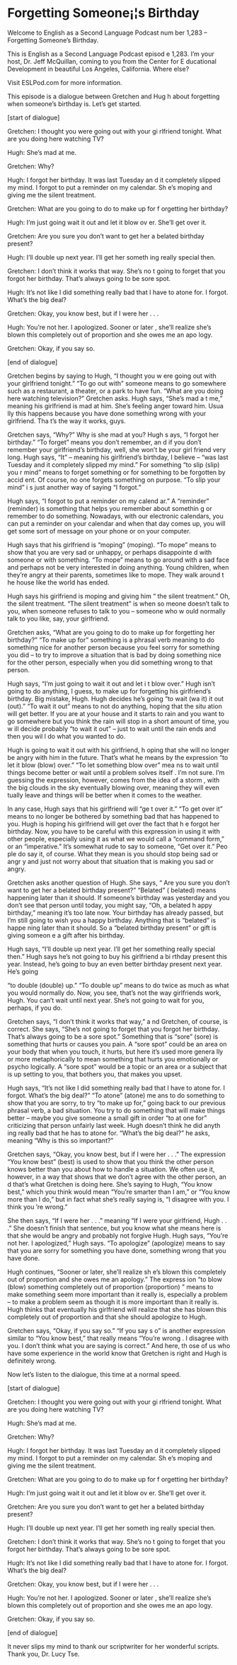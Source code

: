 # Forgetting Someone¡¦s Birthday

Welcome to English as a Second Language Podcast num ber 1,283 – Forgetting Someone’s Birthday.

This is English as a Second Language Podcast episod e 1,283. I’m your host, Dr. Jeff McQuillan, coming to you from the Center for E ducational Development in beautiful Los Angeles, California. Where else?

Visit ESLPod.com for more information.

This episode is a dialogue between Gretchen and Hug h about forgetting when someone’s birthday is. Let’s get started.

[start of dialogue]

Gretchen: I thought you were going out with your gi rlfriend tonight. What are you doing here watching TV?

Hugh: She’s mad at me.

Gretchen: Why?

Hugh: I forgot her birthday. It was last Tuesday an d it completely slipped my mind. I forgot to put a reminder on my calendar. Sh e’s moping and giving me the silent treatment.

Gretchen: What are you going to do to make up for f orgetting her birthday?

Hugh: I’m just going wait it out and let it blow ov er. She’ll get over it.

Gretchen: Are you sure you don’t want to get her a belated birthday present?

Hugh: I’ll double up next year. I’ll get her someth ing really special then.

Gretchen: I don’t think it works that way. She’s no t going to forget that you forgot her birthday. That’s always going to be sore spot.

Hugh: It’s not like I did something really bad that  I have to atone for. I forgot. What’s the big deal?

Gretchen: Okay, you know best, but if I were her . . .

 Hugh: You’re not her. I apologized. Sooner or later , she’ll realize she’s blown this completely out of proportion and she owes me an apo logy.

Gretchen: Okay, if you say so.

[end of dialogue]

Gretchen begins by saying to Hugh, “I thought you w ere going out with your girlfriend tonight.” “To go out with” someone means  to go somewhere such as a restaurant, a theater, or a park to have fun. “What  are you doing here watching television?” Gretchen asks. Hugh says, “She’s mad a t me,” meaning his girlfriend is mad at him. She’s feeling anger toward him. Usua lly this happens because you have done something wrong with your girlfriend. Tha t’s the way it works, guys.

Gretchen says, “Why?” Why is she mad at you? Hugh s ays, “I forgot her birthday.” “To forget” means you don’t remember, an d if you don’t remember your girlfriend’s birthday, well, she won’t be your girl friend very long. Hugh says, “It” – meaning his girlfriend’s birthday, I believe – “was  last Tuesday and it completely slipped my mind.” For something “to slip (slip) you r mind” means to forget something or for something to be forgotten by accid ent. Of course, no one forgets something on purpose. “To slip your mind” i s just another way of saying “I forgot.”

Hugh says, “I forgot to put a reminder on my calend ar.” A “reminder” (reminder) is something that helps you remember about somethin g or remember to do something. Nowadays, with our electronic calendars,  you can put a reminder on your calendar and when that day comes up, you will get some sort of message on your phone or on your computer.

Hugh says that his girlfriend is “moping” (moping).  “To mope” means to show that you are very sad or unhappy, or perhaps disappointe d with someone or with something. “To mope” means to go around with a sad face and perhaps not be very interested in doing anything. Young children, when they’re angry at their parents, sometimes like to mope. They walk around t he house like the world has ended.

Hugh says his girlfriend is moping and giving him “ the silent treatment.” Oh, the silent treatment. “The silent treatment” is when so meone doesn’t talk to you, when someone refuses to talk to you – someone who w ould normally talk to you like, say, your girlfriend.

Gretchen asks, “What are you going to do to make up  for forgetting her birthday?” “To make up for” something is a phrasal verb meaning to do something nice for another person because you feel sorry for something you did – to try to improve a situation that is bad by doing something nice for the other person, especially when you did something wrong to that person.

Hugh says, “I’m just going to wait it out and let i t blow over.” Hugh isn’t going to do anything, I guess, to make up for forgetting his  girlfriend’s birthday. Big mistake, Hugh. Hugh decides he’s going “to wait (wa it) it out (out).” “To wait it out” means to not do anything, hoping that the situ ation will get better. If you are at your house and it starts to rain and you want to  go somewhere but you think the rain will stop in a short amount of time, you w ill decide probably “to wait it out” – just to wait until the rain ends and then you wil l do what you wanted to do.

Hugh is going to wait it out with his girlfriend, h oping that she will no longer be angry with him in the future. That’s what he means by the expression “to let it blow (blow) over.” “To let something blow over” mea ns to wait until things become better or wait until a problem solves itself . I’m not sure. I’m guessing the expression, however, comes from the idea of a storm , with the big clouds in the sky eventually blowing over, meaning they will even tually leave and things will be better when it comes to the weather.

In any case, Hugh says that his girlfriend will “ge t over it.” “To get over it” means to no longer be bothered by something bad that has happened to you. Hugh is hoping his girlfriend will get over the fact that h e forgot her birthday. Now, you have to be careful with this expression in using it  with other people, especially using it as what we would call a “command form,” or  an “imperative.” It’s somewhat rude to say to someone, “Get over it.” Peo ple do say it, of course. What they mean is you should stop being sad or angr y and just not worry about that situation that is making you sad or angry.

Gretchen asks another question of Hugh. She says, “ Are you sure you don’t want to get her a belated birthday present?” “Belated” ( belated) means happening later than it should. If someone’s birthday was yesterday  and you don’t see that person until today, you might say, “Oh, a belated h appy birthday,” meaning it’s too late now. Your birthday has already passed, but  I’m still going to wish you a happy birthday. Anything that is “belated” is happe ning later than it should. So a “belated birthday present” or gift is giving someon e a gift after his birthday.

Hugh says, “I’ll double up next year. I’ll get her something really special then.” Hugh says he’s not going to buy his girlfriend a bi rthday present this year. Instead, he’s going to buy an even better birthday present next year. He’s going

“to double (double) up.” “To double up” means to do  twice as much as what you would normally do. Now, you see, that’s not the way  girlfriends work, Hugh. You can’t wait until next year. She’s not going to wait  for you, perhaps, if you do.

Gretchen says, “I don’t think it works that way,” a nd Gretchen, of course, is correct. She says, “She’s not going to forget that you forgot her birthday. That’s always going to be a sore spot.” Something that is “sore” (sore) is something that hurts or causes you pain. A “sore spot” could be an  area on your body that when you touch, it hurts, but here it’s used more genera lly or more metaphorically to mean something that hurts you emotionally or psycho logically. A “sore spot” would be a topic or an area or a subject that is up setting to you, that bothers you, that makes you upset.

Hugh says, “It’s not like I did something really bad that I have to atone for. I forgot. What’s the big deal?” “To atone” (atone) me ans to do something to show that you are sorry, to try “to make up for,” going back to our previous phrasal verb, a bad situation. You try to do something that  will make things better – maybe you give someone a small gift in order “to at one for” criticizing that person unfairly last week. Hugh doesn’t think he did anyth ing really bad that he has to atone for. “What’s the big deal?” he asks, meaning “Why is this so important?”

Gretchen says, “Okay, you know best, but if I were her . . .” The expression “You know best” (best) is used to show that you think the other person knows better than you about how to handle a situation. We often use it, however, in a way that shows that we don’t agree with the other person, an d that’s what Gretchen is doing here. She’s saying to Hugh, “You know best,” which you think would mean “You’re smarter than I am,” or “You know more than I do,” but in fact what she’s really saying is, “I disagree with you. I think you ’re wrong.”

She then says, “If I were her . . .” meaning “If I were your girlfriend, Hugh . . .” She doesn’t finish that sentence, but you know what  she means here is that she would be angry and probably not forgive Hugh. Hugh says, “You’re not her. I apologized,” Hugh says. “To apologize” (apologize) means to say that you are sorry for something you have done, something wrong that you have done.

Hugh continues, “Sooner or later, she’ll realize sh e’s blown this completely out of proportion and she owes me an apology.” The express ion “to blow (blow) something completely out of proportion (proportion) ” means to make something seem more important than it really is, especially a  problem – to make a problem seem as though it is more important than it really is. Hugh thinks that eventually his girlfriend will realize that she has blown this  completely out of proportion and that she should apologize to Hugh.

 Gretchen says, “Okay, if you say so.” “If you say s o” is another expression similar to “You know best,” that really means “You’re wrong . I disagree with you. I don’t think what you are saying is correct.” And here, th ose of us who have some experience in the world know that Gretchen is right  and Hugh is definitely wrong.

Now let’s listen to the dialogue, this time at a normal speed.

[start of dialogue]

Gretchen: I thought you were going out with your gi rlfriend tonight. What are you doing here watching TV?

Hugh: She’s mad at me.

Gretchen: Why?

Hugh: I forgot her birthday. It was last Tuesday an d it completely slipped my mind. I forgot to put a reminder on my calendar. Sh e’s moping and giving me the silent treatment.

Gretchen: What are you going to do to make up for f orgetting her birthday?

Hugh: I’m just going wait it out and let it blow ov er. She’ll get over it.

Gretchen: Are you sure you don’t want to get her a belated birthday present?

Hugh: I’ll double up next year. I’ll get her someth ing really special then.

Gretchen: I don’t think it works that way. She’s no t going to forget that you forgot her birthday. That’s always going to be sore spot.

Hugh: It’s not like I did something really bad that  I have to atone for. I forgot. What’s the big deal?

Gretchen: Okay, you know best, but if I were her . . .

Hugh: You’re not her. I apologized. Sooner or later , she’ll realize she’s blown this completely out of proportion and she owes me an apo logy.

Gretchen: Okay, if you say so.

 [end of dialogue]

It never slips my mind to thank our scriptwriter for her wonderful scripts. Thank you, Dr. Lucy Tse.



